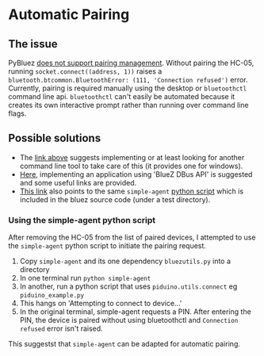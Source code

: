# Automatic Pairing


## The issue

PyBluez [does not support pairing management](http://stackoverflow.com/questions/37500992/pybluez-pairing-bluetooth-device). Without pairing the HC-05, running `socket.connect((address, 1))` raises a `bluetooth.btcommon.BluetoothError: (111, 'Connection refused')` error. Currently, pairing is required manually using the desktop or `bluetoothctl` command line api. `bluetoothctl` can't easily be automated because it creates its own interactive prompt rather than running over command line flags.

## Possible solutions
- The [link above](http://stackoverflow.com/questions/37500992/pybluez-pairing-bluetooth-device) suggests implementing or at least looking for another command line tool to take care of this (it provides one for windows).
- [Here](http://stackoverflow.com/questions/42135297/setting-up-bluetooth-automatic-pairing-on-linux), implementing an application using 'BlueZ DBus API' is suggested and some useful links are provided.
- [This link](https://www.raspberrypi.org/forums/viewtopic.php?t=92695) also points to the same `simple-agent` [python script](https://github.com/hmallat/bluez5/blob/master/bluez5/test/simple-agent) which is included in the bluez source code (under a test directory).

### Using the simple-agent python script
After removing the HC-05 from the list of paired devices, I attempted to use the `simple-agent` python script to initiate the pairing request.
1. Copy `simple-agent` and its one dependency `bluezutils.py` into a directory
2. In one terminal run `python simple-agent`
3. In another, run a python script that uses `piduino.utils.connect` eg `piduino_example.py`
4. This hangs on 'Attempting to connect to device...'
5. In the original terminal, simple-agent requests a PIN. After entering the PIN, the device is paired without using bluetoothctl and `Connection refused` error isn't raised.

This suggestst that `simple-agent` can be adapted for automatic pairing.
